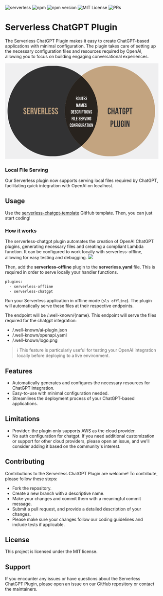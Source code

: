 ![serverless](http://public.serverless.com/badges/v3.svg)
![npm](https://img.shields.io/npm/dt/serverless-chatgpt)
![npm version](https://badge.fury.io/js/serverless-chatgpt.svg)
![MIT License](http://img.shields.io/badge/license-MIT-blue.svg?style=flat)
![PRs](https://img.shields.io/badge/PRs-welcome-brightgreen.svg?style=flat-square)

# Serverless ChatGPT Plugin
The Serverless ChatGPT Plugin makes it easy to create ChatGPT-based applications with minimal configuration. The plugin takes care of setting up the necessary configuration files and resources required by OpenAI, allowing you to focus on building engaging conversational experiences.

![](public/vennDiagram.png)

### Local File Serving
Our Serverless plugin now supports serving local files required by ChatGPT, facilitating quick integration with OpenAI on localhost.

## Usage
Use the <a href="https://github.com/ThalesDavila/serverless-chatgpt-template" target="_blank">serverless-chatgpt-template</a> GitHub template.
Then, you can just start coding! 

### How it works
The serverless-chatgpt plugin automates the creation of OpenAI ChatGPT plugins, generating necessary files and creating a compliant Lambda function. It can be configured to work locally with serverless-offline, allowing for easy testing and debugging.
[![](https://mermaid.ink/img/pako:eNqVlF1LwzAUhv_KId5uovO7grBvJw4GHQimu4jNaRdMk5Km0yH776Ypugm7MHcnOc_7npMmp18k1RxJRHLDyjUsB4kC6NMKzQaNxKo63RZyBd3uAwwOdrvpmtm8tLCQdS7UqlENPDWkU1RomMUK5kyJDCsLTHHoL2YwwkwoYYVWMBHO50A3okODXtV_ieGZFW-cwaRWaUMfcGM61CoTeW0cetCQzjIpFEKmDTzrlElYuspC5V478toJbbybRqau0gfb-tzY56a0VcXe0ieGPvFIY6sNchAK5lho06omPjmjM7XR766VYx1PPfNEY1HUsj3bvrb_KMdUj63zPnxqQne499huJcIZVNa4mtFJD1N-c95pl90Pwe066pWf93_580C-F8hfBPKXgfxVIH8dyN8E8reB_F3off3ngkmHFGgKJrib3a_GICF2jQUmJHKhCwyTPCGJ2jmU1VbHW5WSyJoaO6QuuXuEI8Hc1BckypisfnfHXLj3_ruJfjlvfxKpHz1nWDL1qvWPdPcNQbZxVw?type=png)](https://mermaid.live/edit#pako:eNqVlF1LwzAUhv_KId5uovO7grBvJw4GHQimu4jNaRdMk5Km0yH776Ypugm7MHcnOc_7npMmp18k1RxJRHLDyjUsB4kC6NMKzQaNxKo63RZyBd3uAwwOdrvpmtm8tLCQdS7UqlENPDWkU1RomMUK5kyJDCsLTHHoL2YwwkwoYYVWMBHO50A3okODXtV_ieGZFW-cwaRWaUMfcGM61CoTeW0cetCQzjIpFEKmDTzrlElYuspC5V478toJbbybRqau0gfb-tzY56a0VcXe0ieGPvFIY6sNchAK5lho06omPjmjM7XR766VYx1PPfNEY1HUsj3bvrb_KMdUj63zPnxqQne499huJcIZVNa4mtFJD1N-c95pl90Pwe066pWf93_580C-F8hfBPKXgfxVIH8dyN8E8reB_F3off3ngkmHFGgKJrib3a_GICF2jQUmJHKhCwyTPCGJ2jmU1VbHW5WSyJoaO6QuuXuEI8Hc1BckypisfnfHXLj3_ruJfjlvfxKpHz1nWDL1qvWPdPcNQbZxVw)

Then, add the **serverless-offline** plugin to the **serverless.yaml** file. This is required in order to serve locally your handler functions.
```
plugins:
  - serverless-offline
  - serverless-chatgpt
```

Run your Serverless application in offline mode (```sls offline```). The plugin will automatically serve these files at their respective endpoints.

The endpoint will be /.well-known/{name}. This endpoint will serve the files required for the chatgpt integration:
- /.well-known/ai-plugin.json
- /.well-known/openapi.yaml
- /.well-known/logo.png

> :information_source: This feature is particularly useful for testing your OpenAI integration locally before deploying to a live environment.

## Features
- Automatically generates and configures the necessary resources for ChatGPT integration.
- Easy-to-use with minimal configuration needed.
- Streamlines the deployment process of your ChatGPT-based applications.

## Limitations
- Provider: the plugin only supports AWS as the cloud provider.
- No auth configuration for chatgpt.
If you need additional customization or support for other cloud providers, please open an issue, and we'll consider adding it based on the community's interest.

## Contributing
Contributions to the Serverless ChatGPT Plugin are welcome! To contribute, please follow these steps:

- Fork the repository.
- Create a new branch with a descriptive name.
- Make your changes and commit them with a meaningful commit message.
- Submit a pull request, and provide a detailed description of your changes.
- Please make sure your changes follow our coding guidelines and include tests if applicable.

## License
This project is licensed under the MIT license.

## Support
If you encounter any issues or have questions about the Serverless ChatGPT Plugin, please open an issue on our GitHub repository or contact the maintainers.
